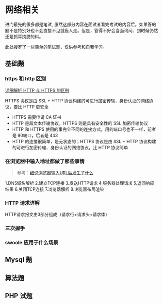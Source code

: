# 网络相关

进门最先的很多都是笔试, 虽然这部分内容在面试者看完考试的内容后。如果答的题不是特别好也不会直接不见就轰人走。但是，答得不好会当面询问、到时候仍然还是抓耳挠腮的料。

此处搜罗了一些简单的笔试题，仅供参考和自我学习。

## 基础题

### https 和 http 区别

[详细解析 HTTP 与 HTTPS 的区别](https://juejin.im/entry/58d7635e5c497d0057fae036)

HTTPS 协议是由 SSL + HTTP 协议构建的可进行加密传输，身份认证的网络协议，要比 HTTP 更安全

- HTTPS 需要申请 CA 证书
- HTTP 是超文本传输协议，HTTPS 则是具有安全性的 SSL 加密传输协议
- HTTP 和 HTTPS 使用的事完全不同的连接方式，用的端口号也不一样，前者是 80端口，后者是 443 
- HTTP 的连接很简单，是无状态的；HTTPS 协议是由 SSL + HTTP 协议构建的可进行加密传输、身份认证的网络协议，比 HTTP 协议简单

### 在浏览器中输入地址都做了那些事情

> 参考：[细说浏览器输入URL后发生了什么](https://segmentfault.com/a/1190000012092552)

1.DNS域名解析
2.建立TCP连接
3.发送HTTP请求
4.服务器处理请求
5.返回响应结果
6.关闭TCP连接
7.浏览器解析
8.浏览器布局渲染

### HTTP 请求详解

HTTP请求报文由3部分组成（请求行+请求头+请求体）

### 三次握手

### swoole 应用于什么场景

## Mysql 题

## 算法题

## PHP 试题

